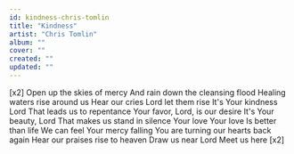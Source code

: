 ```yaml
---
id: kindness-chris-tomlin
title: "Kindness"
artist: "Chris Tomlin"
album: ""
cover: ""
created: ""
updated: ""
---
```


[x2]
Open up the skies of mercy
And rain down the cleansing flood
Healing waters rise around us
Hear our cries Lord let them rise
It's Your kindness Lord
That leads us to repentance
Your favor, Lord, is our desire
It's Your beauty, Lord
That makes us stand in silence
Your love
Your love
Is better than life
We can feel
Your mercy falling
You are turning our hearts back again
Hear our praises rise to heaven
Draw us near Lord
Meet us here
[x2]